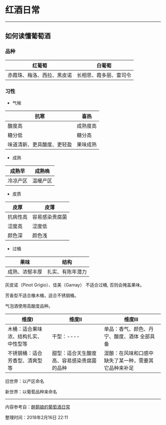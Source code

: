 # 红酒日常
----

## 如何读懂葡萄酒
### 品种

红葡萄|白葡萄
--|--
赤霞珠、梅洛、西拉、黑皮诺|长相思、霞多丽、雷司令

### 习性
* 气候

|抗寒 |喜热 |
|-- |-- |
|酸度高   |成熟度高 |
|糖分低   |糖分高   |
|味道清新、更具酸度、更轻盈|果味成熟   

* 成熟

成熟早 | 成熟晚
--- | ---
冷凉产区   | 温暖产区  

* 皮质

皮厚  | 皮薄  
---- | ----
抗病性高  | 容易感染贵腐菌 
涩度高  | 涩度低 
颜色深  | 颜色浅 

* 过桶

果味  | 结构
--  | --  
成熟、浓郁丰厚  | 扎实、有陈年潜力 

灰皮诺（Pinot Grigio）、佳美（Gamay） 不适合过桶, 否则会掩盖果味。

芳香型不适合橡木桶，适合不锈钢桶。

气泡酒使用高酸度品种。

维度I | 维度II | 维度III
--  | --  | --   
木桶：适合果味浓、结构扎实、中性型等  | 干型：----  | 单品：香气、颜色、丹宁、酸度、酒体 全部具备 
不锈钢桶：适合芳香型、清爽型等  | 甜型：适合天生酸度高、容易感染贵腐菌的品种  | 混酿：在风味和口感中缺失了某一种，需要其它品种来补足 

旧世界：以产区命名

新世界：以葡萄品种来命名

----
内容参考自：[醉鹅娘的葡萄酒日常](https://space.bilibili.com/11997788?spm_id_from=333.338.viewbox_report.6#/)
 
整理时间：2018年2月16日 22:11

